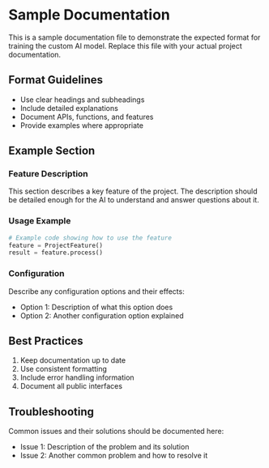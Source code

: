 # Sample Documentation

This is a sample documentation file to demonstrate the expected format for training the custom AI model. Replace this file with your actual project documentation.

## Format Guidelines

- Use clear headings and subheadings
- Include detailed explanations
- Document APIs, functions, and features
- Provide examples where appropriate

## Example Section

### Feature Description
This section describes a key feature of the project. The description should be detailed enough for the AI to understand and answer questions about it.

### Usage Example
```python
# Example code showing how to use the feature
feature = ProjectFeature()
result = feature.process()
```

### Configuration
Describe any configuration options and their effects:
- Option 1: Description of what this option does
- Option 2: Another configuration option explained

## Best Practices

1. Keep documentation up to date
2. Use consistent formatting
3. Include error handling information
4. Document all public interfaces

## Troubleshooting

Common issues and their solutions should be documented here:

- Issue 1: Description of the problem and its solution
- Issue 2: Another common problem and how to resolve it